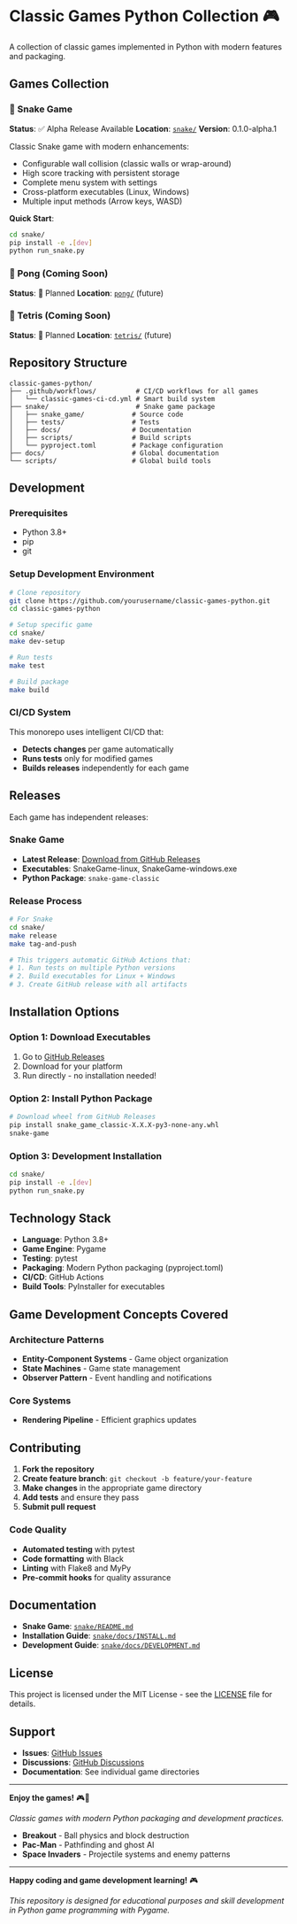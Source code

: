 # Classic Games Python Collection 🎮

A collection of classic games implemented in Python with modern features and packaging.

## Games Collection

### 🐍 Snake Game
**Status**: ✅ Alpha Release Available
**Location**: [`snake/`](snake/)
**Version**: 0.1.0-alpha.1

Classic Snake game with modern enhancements:
- Configurable wall collision (classic walls or wrap-around)
- High score tracking with persistent storage
- Complete menu system with settings
- Cross-platform executables (Linux, Windows)
- Multiple input methods (Arrow keys, WASD)

**Quick Start**:
```bash
cd snake/
pip install -e .[dev]
python run_snake.py
```

### 🏓 Pong (Coming Soon)
**Status**: 🚧 Planned
**Location**: [`pong/`](pong/) (future)

### 🧱 Tetris (Coming Soon)
**Status**: 🚧 Planned
**Location**: [`tetris/`](tetris/) (future)
## Repository Structure

```
classic-games-python/
├── .github/workflows/          # CI/CD workflows for all games
│   └── classic-games-ci-cd.yml # Smart build system
├── snake/                      # Snake game package
│   ├── snake_game/            # Source code
│   ├── tests/                 # Tests
│   ├── docs/                  # Documentation
│   ├── scripts/               # Build scripts
│   └── pyproject.toml         # Package configuration
├── docs/                      # Global documentation
└── scripts/                   # Global build tools
```

## Development

### Prerequisites
- Python 3.8+
- pip
- git

### Setup Development Environment
```bash
# Clone repository
git clone https://github.com/yourusername/classic-games-python.git
cd classic-games-python

# Setup specific game
cd snake/
make dev-setup

# Run tests
make test

# Build package
make build
```

### CI/CD System

This monorepo uses intelligent CI/CD that:
- **Detects changes** per game automatically
- **Runs tests** only for modified games
- **Builds releases** independently for each game
## Releases

Each game has independent releases:

### Snake Game
- **Latest Release**: [Download from GitHub Releases](https://github.com/yourusername/classic-games-python/releases)
- **Executables**: SnakeGame-linux, SnakeGame-windows.exe
- **Python Package**: `snake-game-classic`

### Release Process
```bash
# For Snake
cd snake/
make release
make tag-and-push

# This triggers automatic GitHub Actions that:
# 1. Run tests on multiple Python versions
# 2. Build executables for Linux + Windows
# 3. Create GitHub release with all artifacts
```

## Installation Options

### Option 1: Download Executables
1. Go to [GitHub Releases](https://github.com/yourusername/classic-games-python/releases)
2. Download for your platform
3. Run directly - no installation needed!

### Option 2: Install Python Package
```bash
# Download wheel from GitHub Releases
pip install snake_game_classic-X.X.X-py3-none-any.whl
snake-game
```

### Option 3: Development Installation
```bash
cd snake/
pip install -e .[dev]
python run_snake.py
```

## Technology Stack

- **Language**: Python 3.8+
- **Game Engine**: Pygame
- **Testing**: pytest
- **Packaging**: Modern Python packaging (pyproject.toml)
- **CI/CD**: GitHub Actions
- **Build Tools**: PyInstaller for executables

## Game Development Concepts Covered

### Architecture Patterns
- **Entity-Component Systems** - Game object organization
- **State Machines** - Game state management
- **Observer Pattern** - Event handling and notifications

### Core Systems
- **Rendering Pipeline** - Efficient graphics updates
## Contributing

1. **Fork the repository**
2. **Create feature branch**: `git checkout -b feature/your-feature`
3. **Make changes** in the appropriate game directory
4. **Add tests** and ensure they pass
5. **Submit pull request**

### Code Quality
- **Automated testing** with pytest
- **Code formatting** with Black
- **Linting** with Flake8 and MyPy
- **Pre-commit hooks** for quality assurance

## Documentation

- **Snake Game**: [`snake/README.md`](snake/README.md)
- **Installation Guide**: [`snake/docs/INSTALL.md`](snake/docs/INSTALL.md)
- **Development Guide**: [`snake/docs/DEVELOPMENT.md`](snake/docs/DEVELOPMENT.md)

## License

This project is licensed under the MIT License - see the [LICENSE](LICENSE) file for details.

## Support

- **Issues**: [GitHub Issues](https://github.com/yourusername/classic-games-python/issues)
- **Discussions**: [GitHub Discussions](https://github.com/yourusername/classic-games-python/discussions)
- **Documentation**: See individual game directories

---

**Enjoy the games!** 🎮🚀

*Classic games with modern Python packaging and development practices.*
- **Breakout** - Ball physics and block destruction
- **Pac-Man** - Pathfinding and ghost AI
- **Space Invaders** - Projectile systems and enemy patterns

---

**Happy coding and game development learning!** 🎮

*This repository is designed for educational purposes and skill development in Python game programming with Pygame.*
